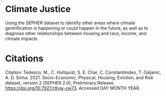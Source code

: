 # Climate Justice
Using the SEPHER dataset to identify other areas where climate gentrification is happening or could happen in the future, as well as to diagnose other relationships between housing and race, income, and climate impacts.


# Citations
Citation: Tedesco, M., C. Hultquist, S. E. Char, C. Constantinides, T. Galjanic, A. D. Sinha. 2021. Socio-Economic, Physical, Housing, Eviction, and Risk dataset, version 2 (SEPHER 2.0), Preliminary Release. https://doi.org/10.7927/r6yw-xw73. Accessed DAY MONTH YEAR.
